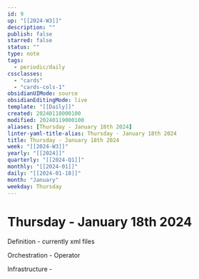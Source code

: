 ```yaml
---
id: 9
up: "[[2024-W3]]"
description: ""
publish: false
starred: false
status: ""
type: note
tags:
  - periodic/daily
cssclasses:
  - "cards"
  - "cards-cols-1"
obsidianUIMode: source
obsidianEditingMode: live
template: "[[Daily]]"
created: 20240118000100
modified: 20240119000100
aliases: [Thursday - January 18th 2024]
linter-yaml-title-alias: Thursday - January 18th 2024
title: Thursday - January 18th 2024
week: "[[2024-W3]]"
yearly: "[[2024]]"
quarterly: "[[2024-Q1]]"
monthly: "[[2024-01]]"
daily: "[[2024-01-18]]"
month: "January"
weekday: Thursday
---
```


# Thursday - January 18th 2024


Definition - currently xml files

Orchestration - Operator

Infrastructure -
